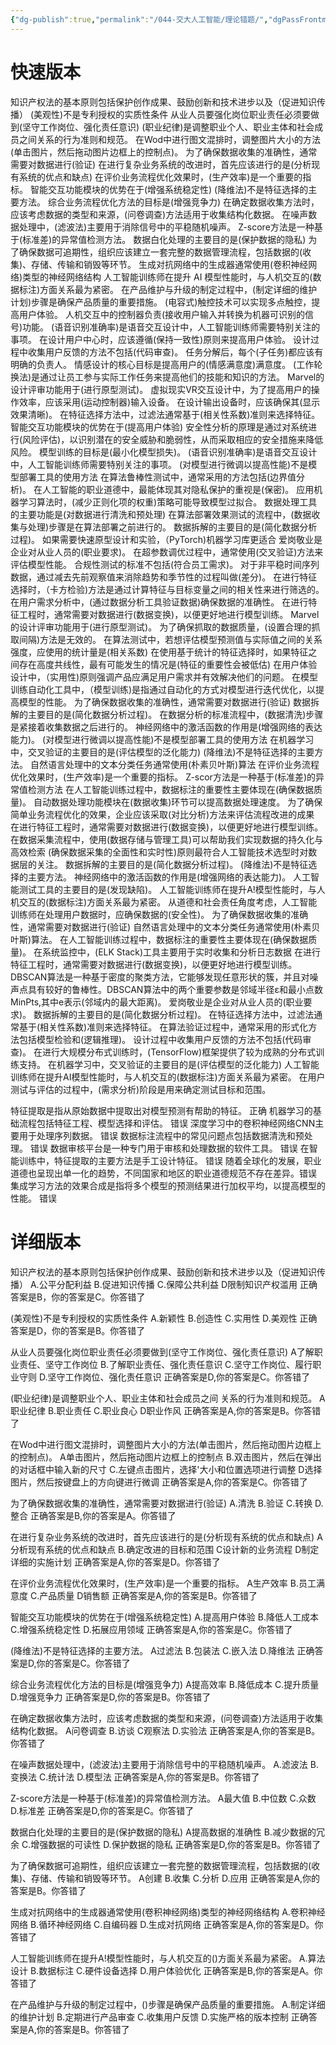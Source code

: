 ```yaml
---
{"dg-publish":true,"permalink":"/044-交大人工智能/理论错题/","dgPassFrontmatter":true}
---
```



# 快速版本
知识产权法的基本原则包括保护创作成果、鼓励创新和技术进步以及（促进知识传播）
(美观性)不是专利授权的实质性条件
从业人员要强化岗位职业责任必须要做到(坚守工作岗位、强化责任意识)
(职业纪律)是调整职业个人、职业主体和社会成员之间关系的行为准则和规范。
在Wod中进行图文混排时，调整图片大小的方法(单击图片，然后拖动图片边框上的控制点)。
为了确保数据收集的准确性，通常需要对数据进行(验证)
在进行复杂业务系统的改进时，首先应该进行的是(分析现有系统的优点和缺点)
在评价业务流程优化效果时，(生产效率)是一个重要的指标。
智能交互功能模块的优势在于(增强系统稳定性)
(降维法)不是特征选择的主要方法。
综合业务流程优化方法的目标是(增强竞争力)
在确定数据收集方法时，应该考虑数据的类型和来源，(问卷调查)方法适用于收集结构化数据。
在噪声数据处理中，(滤波法)主要用于消除信号中的平稳随机噪声。
Z-score方法是一种基于(标准差)的异常值检测方法。
数据白化处理的主要目的是(保护数据的隐私)
为了确保数据可追期性，组织应该建立一套完整的数据管理流程，包括数据的(收集)、存储、传输和销毁等环节。
生成对抗网络中的生成器通常使用(卷积神经网络)类型的神经网络结构
人工智能训练师在提升 AI 模型性能时，与人机交互的(数据标注)方面关系最为紧密。
在产品维护与升级的制定过程中，(制定详细的维护计划)步骤是确保产品质量的重要措施。
(电容式)触控技术可以实现多点触控，提高用户体验。
人机交互中的控制器负责(接收用户输入并转换为机器可识别的信号)功能。
(语音识别准确率)是语音交互设计中，人工智能训练师需要特别关注的事项。
在设计用户中心时，应该遵循(保持一致性)原则来提高用户体验。
设计过程中收集用户反馈的方法不包括(代码审查)。
任务分解后，每个(子任务)都应该有明确的负责人。
情感设计的核心目标是提高用户的(情感满意度)满意度。
(工作轮换法)是通过让员工参与实际工作任务来提高他们的技能和知识的方法。
Marvel的设计评审功能用于(进行原型测试)。
虚拟现实VR交互设计中，为了提高用户的操作效率，应该采用(运动控制器)输入设备。
在设计输出设备时，应该确保其(显示效果清晰)。
在特征选择方法中，过滤法通常基于(相关性系数)准则来选择特征。
智能交互功能模块的优势在于(提高用户体验)
安全性分析的原理是通过对系统进行(风险评估)，以识别潜在的安全威胁和脆弱性，从而采取相应的安全措施来降低风险。
模型训练的目标是(最小化模型损失)。
(语音识别准确率)是语音交互设计中，人工智能训练师需要特别关注的事项。
(对模型进行微调以提高性能)不是模型部署工具的使用方法
在算法鲁棒性测试中，通常采用的方法包括(边界值分析)。
在人工智能的职业道德中，最能体现其对隐私保护的重视是(保密)。
应用机器学习算法时，(减少正则化项的权重)策略可能导致模型过拟合。
数据处理工具的主要功能是(对数据进行清洗和预处理)
在算法部署效果测试的流程中，(数据收集与处理)步骤是在算法部署之前进行的。
数据拆解的主要目的是(简化数据分析过程)。
如果需要快速原型设计和实验，（PyTorch)机器学习库更适合
爱岗敬业是企业对从业人员的(职业要求)。
在超参数调优过程中，通常使用(交叉验证)方法来评估模型性能。
合规性测试的标准不包括(符合员工需求)。
对于非平稳时间序列数据，通过减去先前观察值来消除趋势和季节性的过程叫做(差分)。
在进行特征选择时，（卡方检验)方法是通过计算特征与目标变量之间的相关性来进行筛选的。
在用户需求分析中，(通过数据分析工具验证数据)确保数据的准确性。
在进行特征工程时，通常需要对数据进行(数据变换)，以便更好地进行模型训练。
Marvel的设计评审功能用于(进行原型测试)。
为了确保抓取的数据质量，(设置合理的抓取间隔)方法是无效的。
在算法测试中，若想评估模型预测值与实际值之间的关系强度，应使用的统计量是(相关系数)
在使用基于统计的特征选择时，如果特征之间存在高度共线性，最有可能发生的情况是(特征的重要性会被低估)
在用户体验设计中，（实用性)原则强调产品应满足用户需求并有效解决他们的问题。
在模型训练自动化工具中，（模型训练)是指通过自动化的方式对模型进行迭代优化，以提高模型的性能。
为了确保数据收集的准确性，通常需要对数据进行(验证)
数据拆解的主要目的是(简化数据分析过程)。
在数据分析的标准流程中，(数据清洗)步骤是紧接着收集数据之后进行的。
神经网络中的激活函数的作用是(增强网络的表达能力)。
(对模型进行微调以提高性能)不是模型部署工具的使用方法
在机器学习中，交叉验证的主要目的是(评估模型的泛化能力)
(降维法)不是特征选择的主要方法。
自然语言处理中的文本分类任务通常使用(朴素贝叶斯)算法
在评价业务流程优化效果时，(生产效率)是一个重要的指标。
Z-scor方法是一种基于(标准差)的异常值检测方法
在人工智能训练过程中，数据标注的重要性主要体现在(确保数据质量)。
自动数据处理功能模块在(数据收集)环节可以提高数据处理速度。
为了确保简单业务流程优化的效果，企业应该采取(对比分析)方法来评估流程改进的成果
在进行特征工程时，通常需要对数据进行(数据变换)，以便更好地进行模型训练。
在数据采集流程中，使用(数据存储与管理工具)可以帮助我们实现数据的持久化与高效检索
(确保数据采集的全面性和实时性)原则最符合人工智能技术选型时对数据层的关注。
数据拆解的主要目的是(简化数据分析过程)。
(降维法)不是特征选择的主要方法。
神经网络中的激活函数的作用是(增强网络的表达能力)。
人工智能测试工具的主要目的是(发现缺陷)。
人工智能训练师在提升A!模型性能时，与人机交互的(数据标注)方面关系最为紧密。
从道德和社会责任角度考虑，人工智能训练师在处理用户数据时，应确保数据的(安全性)。
为了确保数据收集的准确性，通常需要对数据进行(验证)
自然语言处理中的文本分类任务通常使用(朴素贝叶斯)算法。
在人工智能训练过程中，数据标注的重要性主要体现在(确保数据质量)。
在系统监控中，(ELK Stack)工具主要用于实时收集和分析日志数据
在进行特征工程时，通常需要对数据进行(数据变换)，以便更好地进行模型训练。
DBSCAN算法是一种基于密度的聚类方法，它能够发现任意形状的簇，并且对噪声点具有较好的鲁棒性。DBSCAN算法中的两个重要参数是邻域半径ε和最小点数MinPts,其中e表示(邻域内的最大距离)。
爱岗敬业是企业对从业人员的(职业要求)。
数据拆解的主要目的是(简化数据分析过程)。
在特征选择方法中，过滤法通常基于(相关性系数)准则来选择特征。
在算法验证过程中，通常采用的形式化方法包括模型检验和(逻辑推理)。
设计过程中收集用户反馈的方法不包括(代码审查)。
在进行大规模分布式训练时，(TensorFlow)框架提供了较为成熟的分布式训练支持。
在机器学习中，交叉验证的主要目的是(评估模型的泛化能力)
人工智能训练师在提升AI模型性能时，与人机交互的(数据标注)方面关系最为紧密。
在用户测试与评估的过程中，(需求分析)阶段是用来确定测试目标和范围。



特征提取是指从原始数据中提取出对模型预测有帮助的特征。 正确
机器学习的基础流程包括特征工程、模型选择和评估。 错误
深度学习中的卷积神经网络CNN主要用于处理序列数据。 错误
数据标注流程中的常见问题点包括数据清洗和预处理。 错误
数据审核平台是一种专门用于审核和处理数据的软件工具。 错误
在智能训练中，特征提取的主要方法是手工设计特征。 错误
随着全球化的发展，职业道德也呈现出单一化的趋势，不同国家和地区的职业道德规范不存在差异。错误
集成学习方法的效果合成是指将多个模型的预测结果进行加权平均，以提高模型的性能。 错误



# 详细版本
知识产权法的基本原则包括保护创作成果、鼓励创新和技术进步以及（促进知识传播）
A.公平分配利益 B.促进知识传播 C.保障公共利益 D限制知识产权滥用
正确答案是B，你的答案是C。你答错了

(美观性)不是专利授权的实质性条件
A.新颖性 B.创造性 C.实用性 D.美观性
正确答案是D，你的答案是B。你答错了

从业人员要强化岗位职业责任必须要做到(坚守工作岗位、强化责任意识)
A了解职业责任、坚守工作岗位 B.了解职业责任、强化责任意识 C.坚守工作岗位、履行职业守则 D.坚守工作岗位、强化责任意识
正确答案是D,你的答案是C。你答错了

(职业纪律)是调整职业个人、职业主体和社会成员之间
关系的行为准则和规范。
A职业纪律 B.职业责任 C.职业良心 D职业作风
正确答案是A,你的答案是B。你答错了

在Wod中进行图文混排时，调整图片大小的方法(单击图片，然后拖动图片边框上的控制点)。
A单击图片，然后拖动图片边框上的控制点 B.双击图片，然后在弹出的对话框中输入新的尺寸 C.左键点击图片，选择'大小和位置选项进行调整 D选择图片，然后按键盘上的方向键进行微调
正确答案是A,你的答案是C。你答错了

为了确保数据收集的准确性，通常需要对数据进行(验证)
A.清洗 B.验证 C.转换 D.整合
正确答案是B,你的答案是A。你答错了

在进行复杂业务系统的改进时，首先应该进行的是(分析现有系统的优点和缺点)
A分析现有系统的优点和缺点 B.确定改进的目标和范围 C设计新的业务流程 D制定详细的实施计划
正确答案是A,你的答案是D。你答错了

在评价业务流程优化效果时，(生产效率)是一个重要的指标。
A生产效率 B.员工满意度 C.产品质量 D销售额
正确答案是A,你的答案是B。你答错了

智能交互功能模块的优势在于(增强系统稳定性)
A.提高用户体验 B.降低人工成本 C.增强系统稳定性 D.拓展应用领域
正确答案是A,你的答案是C。你答错了

(降维法)不是特征选择的主要方法。
A过滤法 B.包装法 C.嵌入法 D.降维法
正确答案是D,你的答案是C。你答错了

综合业务流程优化方法的目标是(增强竞争力)
A提高效率 B.降低成本 C.提升质量 D.增强竞争力
正确答案是D,你的答案是B。你答错了

在确定数据收集方法时，应该考虑数据的类型和来源，(问卷调查)方法适用于收集结构化数据。
A问卷调查 B.访谈 C观察法 D.实验法
正确答案是A,你的答案是B。你答错了


在噪声数据处理中，(滤波法)主要用于消除信号中的平稳随机噪声。
A.滤波法 B.变换法 C.统计法 D.模型法
正确答案是A,你的答案是B。你答错了

Z-score方法是一种基于(标准差)的异常值检测方法。
A最大值 B.中位数 C.众数 D.标准差
正确答案是D,你的答案是C。你答错了

数据白化处理的主要目的是(保护数据的隐私)
A提高数据的准确性 B.减少数据的冗余 C.增强数据的可读性 D.保护数据的隐私
正确答案是D,你的答案是B。你答错了

为了确保数据可追期性，组织应该建立一套完整的数据管理流程，包括数据的(收集)、存储、传输和销毁等环节。
A创建 B.收集 C.分析 D.应用
正确答案是A,你的答案是B。你答错了

生成对抗网络中的生成器通常使用(卷积神经网络)类型的神经网络结构
A.卷积神经网络 B.循环神经网络 C.自编码器 D.生成对抗网络
正确答案是A,你的答案是D。你答错了


人工智能训练师在提升A!模型性能时，与人机交互的()方面关系最为紧密。
A.算法设计 B.数据标注 C.硬件设备选择 D.用户体验优化
正确答案是B,你的答案是A。你答错了

在产品维护与升级的制定过程中，()步骤是确保产品质量的重要措施。
A.制定详细的维护计划 B.定期进行产品审查 C.收集用户反馈 D.实施严格的版本控制
正确答案是A,你的答案是B。你答错了

